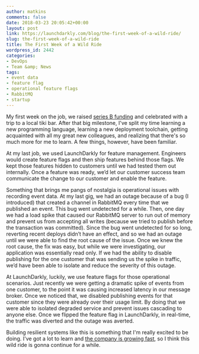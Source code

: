 ```yaml
---
author: matkins
comments: false
date: 2018-03-23 20:05:42+00:00
layout: post
link: https://launchdarkly.com/blog/the-first-week-of-a-wild-ride/
slug: the-first-week-of-a-wild-ride
title: The First Week of a Wild Ride
wordpress_id: 2442
categories:
- DevOps
- Team &amp; News
tags:
- event data
- feature flag
- operational feature flags
- RabbitMQ
- startup
---
```


My first week on the job, we raised [series B funding](https://blog.launchdarkly.com/launchdarkly-1-feature-management-platform-gets-21m-in-series-b-funding/) and celebrated with a trip to a local tiki bar. After that big milestone, I've split my time learning a new programming language, learning a new deployment toolchain, getting acquainted with all my great new colleagues, and realizing that there's so much more for me to learn. A few things, however, have been familiar.

At my last job, we used LaunchDarkly for feature management. Engineers would create feature flags and then ship features behind those flags. We kept those features hidden to customers until we had tested them out internally. Once a feature was ready, we’d let our customer success team communicate the change to our customer and enable the feature.

Something that brings me pangs of nostalgia is operational issues with recording event data. At my last gig, we had an outage because of a bug (I introduced) that created a channel in RabbitMQ every time that we published an event. This bug went undetected for a while. Then, one day we had a load spike that caused our RabbitMQ server to run out of memory and prevent us from accepting all writes (because we tried to publish before the transaction was committed). Since the bug went undetected for so long, reverting recent deploys didn’t have an effect, and so we had an outage until we were able to find the root cause of the issue. Once we knew the root cause, the fix was easy, but while we were investigating, our application was essentially read only. If we had the ability to disable publishing for the one customer that was sending us the spike in traffic, we’d have been able to isolate and reduce the severity of this outage.

At LaunchDarkly, luckily, we use feature flags for those operational scenarios. Just recently we were getting a dramatic spike of events from one customer, to the point it was causing increased latency in our message broker. Once we noticed that, we disabled publishing events for that customer since they were already over their usage limit. By doing that we were able to isolated degraded service and prevent issues cascading to anyone else. Once we flipped the feature flag in LaunchDarkly, in real-time, the traffic was diverted and the outage was averted.

Building resilient systems like this is something that I'm really excited to be doing. I've got a lot to learn and [the company is growing fast](https://launchdarkly.com/careers/), so I think this wild ride is gonna continue for a while.
